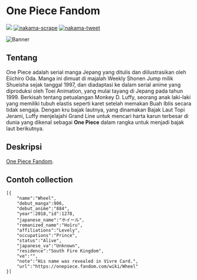 # One Piece Fandom

[![](https://img.shields.io/badge/Twitter-@onepiececharbot-white?style=flat&labelColor=blue&logo=Twitter&logoColor=white)](https://twitter.com/onepiececharbot) [![nakama-scrape](https://github.com/alfanugraha/onepiece/actions/workflows/nakama-scrape.yml/badge.svg)](https://github.com/alfanugraha/onepiece/actions/workflows/nakama-scrape.yml) [![nakama-tweet](https://github.com/alfanugraha/onepiece/actions/workflows/nakama-tweet.yml/badge.svg)](https://github.com/alfanugraha/onepiece/actions/workflows/nakama-tweet.yml) 

![Banner](https://static.wikia.nocookie.net/onepiece/images/0/09/Chapter_863.png/revision/latest/scale-to-width-down/1000?cb=20170424163639 "Banner")

## Tentang

One Piece adalah serial manga Jepang yang ditulis dan diilustrasikan oleh Eiichiro Oda. Manga ini dimuat di majalah Weekly Shonen Jump milik Shueisha sejak tanggal 1997, dan diadaptasi ke dalam serial anime yang diproduksi oleh Toei Animation, yang mulai tayang di Jepang pada tahun 1999. Berkisah tentang petualangan Monkey D. Luffy, seorang anak laki-laki yang memiliki tubuh elastis seperti karet setelah memakan Buah Iblis secara tidak sengaja. Dengan kru bajak lautnya, yang dinamakan Bajak Laut Topi Jerami, Luffy menjelajahi Grand Line untuk mencari harta karun terbesar di dunia yang dikenal sebagai **One Piece** dalam rangka untuk menjadi bajak laut berikutnya.

## Deskripsi

[One Piece Fandom](https://onepiece.fandom.com/wiki/List_of_Canon_Characters).

## Contoh collection 

```
[{
	"name":"Wheel",
	"debut_manga":906,
	"debut_anime":"884",
	"year":2018,"id":1278,
	"japanese_name":"ホイール",
	"romanized_name":"Hoīru",
	"affiliations":"Levely",
	"occupations":"Prince",
	"status":"Alive",
	"japanese_va":"Unknown",
	"residence":"South Fire Kingdom",
	"ve":"",
	"note":"His name was revealed in Vivre Card.",
	"url":"https://onepiece.fandom.com/wiki/Wheel"
}] 
```